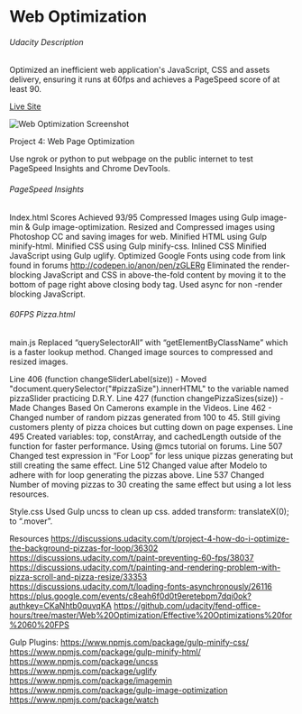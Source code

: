 # Web Optimization

###### Udacity Description
Optimized an inefficient web application's JavaScript, CSS and assets delivery, ensuring it runs at 60fps and achieves a PageSpeed score of at least 90.

[Live Site](http://cshields88.github.io/Udacity-FEND-Web-Optimization)

![Web Optimization Screenshot](web-optimization.png)

Project 4:  Web Page Optimization

Use ngrok or python to put webpage on the public internet to test PageSpeed Insights and Chrome DevTools.


###### PageSpeed Insights
Index.html
Scores Achieved 93/95
  Compressed Images using Gulp image-min & Gulp image-optimization.
  Resized and Compressed images using Photoshop CC and saving images for web.
  Minified HTML using Gulp minify-html.
  Minified CSS using Gulp minify-css.
  Inlined CSS
  Minified JavaScript using Gulp uglify.
  Optimized Google Fonts using code from link found in forums
    http://codepen.io/anon/pen/zGLERg
  Eliminated the render-blocking JavaScript and CSS in above-the-fold content by moving it to the bottom of page right above closing body tag.
  Used async for non -render blocking JavaScript.


###### 60FPS Pizza.html
main.js
    Replaced “querySelectorAll” with “getElementByClassName” which is a faster lookup method.
    Changed image sources to compressed and resized images.

  Line 406 (function changeSliderLabel(size)) -
    Moved "document.querySelector("#pizzaSize").innerHTML" to the variable named pizzaSlider practicing D.R.Y.
  Line 427 (function changePizzaSizes(size)) -
    Made Changes Based On Camerons example in the Videos.
  Line 462 -
    Changed number of random pizzas generated from 100 to 45.  Still giving customers plenty of pizza choices but cutting down on page expenses.
  Line 495
    Created variables: top, constArray, and cachedLength outside of the function for faster performance.  Using @mcs tutorial on forums.
  Line 507
    Changed test expression in “For Loop” for less unique pizzas generating but still creating the same effect.
  Line 512
    Changed value after Modelo to adhere with for loop generating the pizzas above.
  Line 537
    Changed Number of moving pizzas to 30 creating the same effect but using a lot less resources.

Style.css
    Used Gulp uncss to clean up css.
    added transform: translateX(0); to “.mover”.

Resources
  https://discussions.udacity.com/t/project-4-how-do-i-optimize-the-background-pizzas-for-loop/36302
  https://discussions.udacity.com/t/paint-preventing-60-fps/38037
  https://discussions.udacity.com/t/painting-and-rendering-problem-with-pizza-scroll-and-pizza-resize/33353
  https://discussions.udacity.com/t/loading-fonts-asynchronously/26116
  https://plus.google.com/events/c8eah6f0d0t9eretebpm7dqi0ok?authkey=CKaNhtb0quvqKA
  https://github.com/udacity/fend-office-hours/tree/master/Web%20Optimization/Effective%20Optimizations%20for%2060%20FPS

Gulp Plugins:
  https://www.npmjs.com/package/gulp-minify-css/
  https://www.npmjs.com/package/gulp-minify-html/
  https://www.npmjs.com/package/uncss
  https://www.npmjs.com/package/uglify
  https://www.npmjs.com/package/imagemin
  https://www.npmjs.com/package/gulp-image-optimization
  https://www.npmjs.com/package/watch
